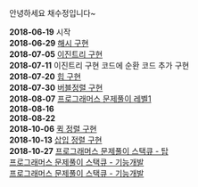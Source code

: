 안녕하세요 채수정입니다~

**2018-06-19** 시작 <br/>
**2018-06-29** [해시 구현](https://github.com/JeonSeonYoung/algorithmStudy/blob/master/soojung/javascript/Hash.html) <br/>
**2018-07-05** [이진트리 구현](https://github.com/JeonSeonYoung/algorithmStudy/blob/master/soojung/javascript/BinaryTree.html) <br/>
**2018-07-11** 이진트리 구현 코드에 순환 코드 추가 구현 <br/>
**2018-07-20** [힙 구현](https://github.com/JeonSeonYoung/algorithmStudy/blob/master/soojung/javascript/Heap.html) <br/>
**2018-07-30** [버블정렬 구현](https://github.com/JeonSeonYoung/algorithm/blob/master/soojung/javascript/bubbleSort.html) <br/>
**2018-08-07** [프로그래머스 문제풀이 레벨1](https://github.com/JeonSeonYoung/algorithm/blob/master/soojung/javascript/programmers_lv1.js) <br/>
**2018-08-16** <br/> 
**2018-08-22** <br/>
**2018-10-06** [퀵 정렬 구현](https://github.com/JeonSeonYoung/algorithm/blob/master/soojung/javascript/QuickSort.html) <br/>
**2018-10-13** [삽입 정렬 구현](https://github.com/JeonSeonYoung/algorithm/blob/master/soojung/javascript/InsertSort.html) <br/>
**2018-10-27** [프로그래머스 문제풀이 스택큐 - 탑](https://github.com/JeonSeonYoung/algorithm/blob/master/soojung/javascript/stackque_1.js) <br/>
[프로그래머스 문제풀이 스택큐 - 기능개발](https://github.com/JeonSeonYoung/algorithm/blob/master/soojung/javascript/stackque_2.html) <br/>
[프로그래머스 문제풀이 스택큐 - 기능개발](https://github.com/JeonSeonYoung/algorithm/blob/master/soojung/javascript/stackque_3.html) <br/>
